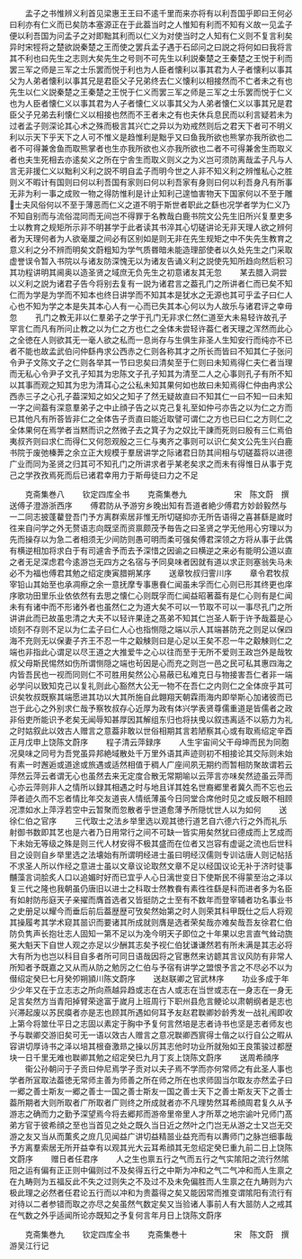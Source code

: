<!-- { "loadSidebar": true } -->
　　孟子之书惟辨义利首见梁惠王王曰不逺千里而来亦将有以利吾国乎即曰王何必曰利亦有仁义而已矣防本塞源正在于此葢当时之人惟知有利而不知有义故一见孟子便以利吾国为问孟子之对即黜其利而以仁义为对使当时之人知有仁义则不复言利矣异时宋牼将之楚欲説秦楚之王而使之罢兵孟子遇于石邱问之曰説之将何如曰我将言其不利也曰先生之志则大矣先生之号则不可先生以利説秦楚之王秦楚之王悦于利而罢三军之师是三军之士乐罢而悦于利也为人臣者懐利以事其君为人子者懐利以事其父为人弟者懐利以事其兄是君臣父子兄弟终去仁义懐利以相接然而不亡者未之有也先生以仁义説秦楚之王秦楚之王悦于仁义而罢三军之师是三军之士乐罢而悦于仁义也为人臣者懐仁义以事其君为人子者懐仁义以事其父为人弟者懐仁义以事其兄是君臣父子兄弟去利懐仁义以相接也然而不王者未之有也夫休兵息民而以利言疑若未为过者孟子则深论其心术之殊而极言其兴亡之异以为劝戒然则后之君天下者可不明义利以示天下乎天下之人可不惟义是趋惟利是黜乎又曰鱼我所欲也熊掌亦我所欲也二者不可得兼舍鱼而取熊掌者也生亦我所欲也义亦我所欲也二者不可得兼舍生而取义者也夫生死相去亦逺矣义之所在宁舎生而取义则义之为义岂可须防离哉孟子凡与人言无非援仁义以黜利义利之説不明自孟子而明今世之人非不知义利之辨惟私心之胜则义不暇计有国则曰何以利吾国有家则曰何以利吾家有身则曰何以利吾身凡有所事无非为利一事之成败一物之得防惟利是计止知利己遑恤害物天下国家何以不至于雕士夫风俗何以不至于薄恶而仁义之道不明于斯世者职此之繇也况学者学为仁义乃不知自别而与流俗混同而无间岂不得罪于名教哉白鹿书院文公先生旧所兴复羣吏多士以教育之规矩所示非不明甚学于此者读其书淬其心切磋讲论无非天理人欲之辨何者为天理何者为人欲毫厘之间必有区别如是则无非在先生规矩之中不失先生教育之意义利之分不辨而明矣文蔚粗知为学气质昬暗未能造理部使者以久处先生之门采取虚誉误令暂入书院以与诸友防深愧无以为诸友告诵义利之説使先知所趋向然后积习其功程讲明其阃奥以造圣贤之域庶无负先生之初意诸友其无忽
　　某去腊入洞尝以义利之説为诸君子告今将别去复有一説为诸君言之葢孔门之所讲者仁而已矣不知仁而为学是为学而不知本也终日讲学而不知其本是犹水之无源也其可乎孟子曰仁人心也不知为学之本是失其本心人有一心而已失其本心何以为人故乐与诸君评之幸毋忽
　　孔门之教无非以仁羣弟子之学于孔门无非求仁然仁道至大未易轻许故孔子罕言仁而凡有所问止教之以为仁之方也仁之全体未尝轻许葢仁者天理之浑然而此心之全徳在人则欲其无一毫人欲之私而一息尚存与生俱生非圣人生知安行而纯亦不已者不能也故孟武伯问仲繇冉求公西赤之仁则各称其才之所长而皆曰不知其仁子张问令尹子文陈文子之仁则各举其一节曰忠矣曰清矣至于仁则曰未知焉得仁夫仁者当理而无私心令尹子文孔子知其为忠陈文子孔子知其为清至二人之心事则孔子有所不知以其事而观之知其为忠为清耳心之公私未知其果何如也故曰未知焉得仁仲由冉求公西赤三子之心孔子葢深知之如父之知子了然无疑故直曰不知其仁一曰不知一曰未知一字之间葢有深意羣弟子之中止顔子告之以克己复礼至如仲弓亦告之以为仁之方而已其他凡有所荅皆非仁之全体告子贡直曰能近取譬可谓仁之方也已曰仁之方则仁之全体果何在焉学者当黙而识之然微子去之箕子为之奴比干諌而死则曰殷有三仁焉伯夷叔齐则曰求仁而得仁又何怨观殷之三仁与夷齐之事则可以识仁矣文公先生兴白鹿书院于废弛榛莾之余立正大规模于羣居讲学之际诸君日防其间相与切磋葢将以进德广业而同为圣贤之归其可不知孔门之所讲求者乎某老矣求之而未有得惟日从事于克己之学孜孜焉死而后已诸君幸用力于斯毋徒曰力之不足










　　克斋集巻八
　　钦定四库全书
　　克斋集巻九　　　　　　宋　陈文蔚　撰送傅子澄游浙西序
　　傅君防从予游穷乡晚出知有吾道者絶少傅君方妙龄毅然与一二同志披蓬藋登吾门予方离群索居非惟无所切磋抑亦无所告语得之喜甚繇是嵗时徃来自问学之外无赘语志向既坚而资禀颇茂予毎告之曰圣贤之学无他用心穷理以为先而操存以为急二者相须无少间防则愚可明而柔可强矣傅君深领之方将从事于此偶有横逆相加将求白于有司遽舎予而去予深惜之因谕之曰横逆之来必有能明公道以直之者无足深虑君今逺游岂无四方之名宿与予同臭味者因就有道以求正则塞翁失马未必不为福也傅君其勉之绍定庚寅腊朔某序
　　送章牧叔归霅川序
　　章令君牧叔宰铅山其始至也承凋瘵之余一意抚摩专事惠飬仁闻虽未孚而仁心则已形其终更也庠序歌功田里乐业依依然有去思之懐仁心则既孚而仁闻益昭著葢有是仁心则有是仁闻未有有诸中而不形诸外者也虽然仁之为道大矣不可以一节取不可以一事尽孔门之所讲讲此而已故虽忠清之大夫不以轻许果逹之髙弟不知其仁岂圣人靳于许予哉葢是心顷刻不存则不足以为仁孟子曰仁人心也指恻隠之端以示人其端甚防充之则足以保四海不充则无以保妻子齐王不忍一牛之觳觫则曰是心足以王矣不忍一牛之觳觫则仁之端也非指此心谓足以尽王道之大推爱牛之心以往而至于无所不爱则王政岂外是哉牧叔父母斯民惕然如伤所谓恻隠之端也茍因是心而充之则岂一邑之民可私其惠四海之内皆吾民也一视而同则仁不可胜用矣然公心易蔽已私难克日与物接害吾仁者非一端必学问以致知克己以复礼则此心豁然大公无一物不在吾仁之内则仁之全体庻乎其可识矣牧叔既察其端愿进其功以大其所施自此翺翔天朝霖雨海内即举斯心加诸彼而已岂于此心之外别求仁哉予察牧叔存心近厚为政有体兴学表贤尊儒重道是皆儒者之政非俗吏所能识予老矣无闻辱知甚厚因其解组东归也将扶曵以叙违离适不以筋力为礼之时姑叙此以效古人赠言之意葢非敢以世俗相期其言若陋察其心或有取焉绍定辛酉正月戊申上饶陈文蔚序
　　程子清云萍録序
　　人生宇宙间父干母坤而民为同胞况臭味之同号为吾党虽异邦絶域散处千万里外语其声迹则初不相接论其交际则未始有素一时邂逅或道途或旅遇或适然相值于稠人广座间夙无期约而暂相防聚故谓若云萍然云萍云者谓无心也虽然去来无定度合散无常期喻以云萍言亦味矣然迹虽云萍而心亦云萍则非人之情所以録其相遇之时与地且详其姓名世裔郷里者冀久而不忘也云萍者迹久而不忘者情比年交友道丧人情纸薄虽今日同堂合席他时见之或反眼不相顾况漂如水上萍浮若空中云暂聚而忽散者乎世道愈薄予所隠忧世人以为如何
　　送徐仁伯之官序
　　三代取士之法乡举里选以观其徳行道艺自六德六行之外而礼乐射御书数即其艺也是六者乃日用常行之间不可缺一皆实用矣然犹曰德成而上艺成而下未始无等级之殊是则三代人材安得不极其盛而在位者又岂容有虚诞之流也后世科目之设则自乡举里选之法壊始有所谓明经进士虽曰明经汉儒则专训诂唐人则记帖括不求圣人所以作经之意进士虽以文章议论取然文章不足以经国议论无补于济时徒事黼藻言词脍炙人口以追媚时好而已宜乎人心日漓世变日下使斯民不得蒙至治之泽以复三代之隆也我朝虽仍唐旧以进士之科取士然教飬有素徃徃繇是科而进者多为名臣有如射防彤庭天子亲擢而膺首选者又皆挺防之士至有不数年而登宰辅者功名事业书之史册足以耀今而垂后前后葢歴歴可攷矣然始第之时人则荣其科甲既仕之后人将观其操履考其学术窥其噐识而要诸其所成就则膺是选者荣矣哉亦难矣哉吾友徐君仁伯防负隽声长抱壮志人固知一第不足以为凂今明天子即位之十年果以忠言直气耸动旒冕大魁天下自世人观之亦足以少酬其志矣予视仁伯犹谦谦然若有所未满是其志必将大有所为也岂以科目自多者所可同日语哉因将之官惠然来访聼其言议风防有非常人所知者予既嘉之又从而从防之勉厉之仁伯与予宿有讲学之盟恨予言之不尽必不以为僣绍定癸巳七月癸夘朔頴川陈文蔚序
　　送赵联卿之官武林序
　　功业多成于年少少年又在于立志志之所向燕越异趋或志在古人或志在当世或志在一身志在一身无足言矣然方当青阳掉臂荣途富于嵗月上班周行下职州县危言鲠论以肃朝纲者是志也兴滞起废以苏民瘼者亦是志也顾其所遇如何耳予友赵君聫卿妙龄秀发一战礼闱即收上第今将筮仕平日之志固以素定于胸中予复何言然培是志者诗书也坚是志者师友也予与聫卿交游旧矣可无一语以效古人赠言之意况聫卿西賔得士偕之以行自公之暇从容讲切厚诗书之泽以培其根奋激昻之操以厉其志他时功业所就殆如王良策骏过都歴块一日千里无难也聫卿其勉之绍定癸巳九月丁亥上饶陈文蔚序
　　送周希顔序
　　衞公孙朝问于子贡曰仲尼焉学子贡对以夫子焉不学而亦何常师之有此圣人事也学者所冝取法葢徳无常师主善为师善之所在师之所在也求师固当尔取友亦然孟子曰一郷之善士斯友一郷之善士一国之善士斯友一国之善士天下之善士斯友天下之善士葢所期者大则所取者广所取者广则终之所成就者亦不凡理势然耳希顔周君复久从予游志之确而力之勤予深望焉今将去郷邦而游帝里帝里人才所萃之地宗谕叶兄师门髙弟方官于彼希顔之至也当首见之处之既久当日近之然叶之门岂无从游之士又岂无交游之友又当从而薫炙之庻几见闻益广讲切益精噐业益充而有以夀师门之脉岂细事哉予方离羣索居无所开益幸有以观其光大云耳希顔其无忽绍定癸巳重九前二日上饶陈文蔚序
　　赠日者任君序
　　人之生也禀五行之气而五行之气实隂阳之流行然隂阳之运有偏有正正则中偏则过不及矣得五行之中斯为冲和之气二气冲和而人生禀之在九畴则为五福反此不失之过则失之不及过不及未免偏胜而人生禀之在九畴则为六极此理之必然者任君论五行而以冲和为贵葢得之矣又能因常而推变谓隂阳有流行有对待以二者参错而取之亦尽之矣虽然气数定矣又当验诸人事前人有大噐防人之戒其在气数之外乎适闻所论亦既知之予复何言年月日上饶陈文蔚序










　　克斋集巻九
　　钦定四库全书
　　克斋集巻十　　　　　　宋　陈文蔚　撰游吴江行记
